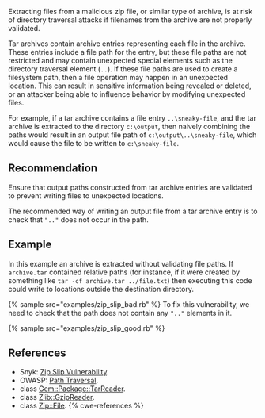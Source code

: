 Extracting files from a malicious zip file, or similar type of archive, is at risk of directory traversal attacks if filenames from the archive are not properly validated.

Tar archives contain archive entries representing each file in the archive. These entries include a file path for the entry, but these file paths are not restricted and may contain unexpected special elements such as the directory traversal element (`..`). If these file paths are used to create a filesystem path, then a file operation may happen in an unexpected location. This can result in sensitive information being revealed or deleted, or an attacker being able to influence behavior by modifying unexpected files.

For example, if a tar archive contains a file entry `..\sneaky-file`, and the tar archive is extracted to the directory `c:\output`, then naively combining the paths would result in an output file path of `c:\output\..\sneaky-file`, which would cause the file to be written to `c:\sneaky-file`.


## Recommendation
Ensure that output paths constructed from tar archive entries are validated to prevent writing files to unexpected locations.

The recommended way of writing an output file from a tar archive entry is to check that `".."` does not occur in the path.


## Example
In this example an archive is extracted without validating file paths. If `archive.tar` contained relative paths (for instance, if it were created by something like `tar -cf archive.tar ../file.txt`) then executing this code could write to locations outside the destination directory.

{% sample src="examples/zip_slip_bad.rb" %}
To fix this vulnerability, we need to check that the path does not contain any `".."` elements in it.

{% sample src="examples/zip_slip_good.rb" %}

## References
* Snyk: [Zip Slip Vulnerability](https://snyk.io/research/zip-slip-vulnerability).
* OWASP: [Path Traversal](https://owasp.org/www-community/attacks/Path_Traversal).
* class [Gem::Package::TarReader](https://docs.ruby-lang.org/en/2.4.0/Gem/Package/TarReader.html).
* class [Zlib::GzipReader](https://ruby-doc.org/stdlib-2.4.0/libdoc/zlib/rdoc/Zlib/GzipReader.html).
* class [Zip::File](https://www.rubydoc.info/github/rubyzip/rubyzip/Zip/File).
{% cwe-references %}
